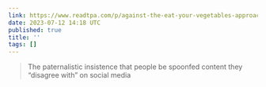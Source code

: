 ```yaml
---
link: https://www.readtpa.com/p/against-the-eat-your-vegetables-approach
date: 2023-07-12 14:18 UTC
published: true
title: ''
tags: []
---
```


> The paternalistic insistence that people be spoonfed content they “disagree with” on social media
